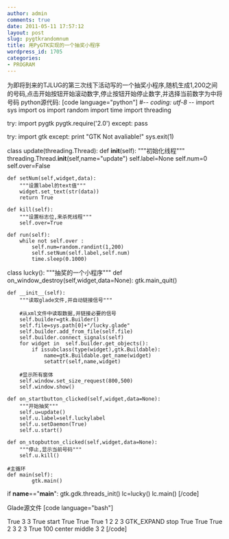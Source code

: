 ```yaml
---
author: admin
comments: true
date: 2011-05-11 17:57:12
layout: post
slug: pygtkrandomnum
title: 用PyGTK实现的一个抽奖小程序
wordpress_id: 1705
categories:
- PROGRAM
---
```


为即将到来的TJLUG的第三次线下活动写的一个抽奖小程序,随机生成1,200之间的号码,点击开始按钮开始滚动数字,停止按钮开始停止数字,并选择当前数字为中将号码
python源代码:
[code language="python"]
#-*- coding: utf-8 -*-
import sys
import os
import random
import time
import threading

try:
    import pygtk
    pygtk.require('2.0')
except:
    pass

try:
    import gtk
except:
    print "GTK Not avaliable!"
    sys.exit(1)

class update(threading.Thread):
    def __init__(self):
        """初始化线程"""
        threading.Thread.__init__(self,name="update")
        self.label=None
        self.num=0
        self.over=False

    def setNum(self,widget,data):
        """设置label的text值"""
        widget.set_text(str(data))
        return True

    def kill(self):
        """设置标志位,来杀死线程"""
        self.over=True

    def run(self):
        while not self.over :
            self.num=random.randint(1,200)
            self.setNum(self.label,self.num)
            time.sleep(0.1000)


class lucky():
    """抽奖的一个小程序"""
    def on_window_destroy(self,widget,data=None):
        gtk.main_quit()

    def __init__(self):
        """读取glade文件,并自动链接信号"""

        #从xml文件中读取数据,并链接必要的信号
        self.builder=gtk.Builder()
        self.file=sys.path[0]+"/lucky.glade"
        self.builder.add_from_file(self.file)
        self.builder.connect_signals(self)
        for widget in  self.builder.get_objects():
            if issubclass(type(widget),gtk.Buildable):
                name=gtk.Buildable.get_name(widget)
                setattr(self,name,widget)
      
        #显示所有窗体
        self.window.set_size_request(800,500)
        self.window.show()

    def on_startbutton_clicked(self,widget,data=None):
        """开始抽奖"""
        self.u=update()
        self.u.label=self.luckylabel
        self.u.setDaemon(True)
        self.u.start()

    def on_stopbutton_clicked(self,widget,data=None):
        """停止,显示当前号码"""
        self.u.kill()

    #主循环
    def main(self):
            gtk.main()

if __name__=="__main__":
    gtk.gdk.threads_init()
    lc=lucky()
    lc.main()
[/code]
<!-- more -->
Glade源文件
[code language="bash"]
<?xml version="1.0" encoding="UTF-8"?>
<interface>
  <requires lib="gtk+" version="2.16"/>
  <!-- interface-naming-policy project-wide -->
  <object class="GtkWindow" id="window">
    <child>
      <object class="GtkTable" id="table">
        <property name="visible">True</property>
        <property name="n_rows">3</property>
        <property name="n_columns">3</property>
        <property name="homogeneous">True</property>
        <child>
          <object class="GtkButton" id="startbutton">
            <property name="label" translatable="yes">start</property>
            <property name="visible">True</property>
            <property name="can_focus">True</property>
            <property name="receives_default">True</property>
            <signal name="clicked" handler="on_startbutton_clicked"/>
          </object>
          <packing>
            <property name="left_attach">1</property>
            <property name="right_attach">2</property>
            <property name="top_attach">2</property>
            <property name="bottom_attach">3</property>
            <property name="x_options">GTK_EXPAND</property>
            <property name="y_options"></property>
          </packing>
        </child>
        <child>
          <object class="GtkButton" id="stopbutton">
            <property name="label" translatable="yes">stop</property>
            <property name="visible">True</property>
            <property name="can_focus">True</property>
            <property name="receives_default">True</property>
            <signal name="clicked" handler="on_stopbutton_clicked"/>
          </object>
          <packing>
            <property name="left_attach">2</property>
            <property name="right_attach">3</property>
            <property name="top_attach">2</property>
            <property name="bottom_attach">3</property>
            <property name="x_options"></property>
            <property name="y_options"></property>
          </packing>
        </child>
        <child>
          <object class="GtkLabel" id="luckylabel">
            <property name="visible">True</property>
            <property name="label" translatable="yes">100</property>
            <property name="justify">center</property>
            <property name="ellipsize">middle</property>
            <attributes>
              <attribute name="weight" value="medium"/>
              <attribute name="size" value="200000"/>
              <attribute name="foreground" value="#e3970be40be4"/>
            </attributes>
          </object>
          <packing>
            <property name="right_attach">3</property>
            <property name="bottom_attach">2</property>
          </packing>
        </child>
        <child>
          <placeholder/>
        </child>
      </object>
    </child>
  </object>
  <object class="GtkTextBuffer" id="textbuffer1"/>
</interface>
[/code]
